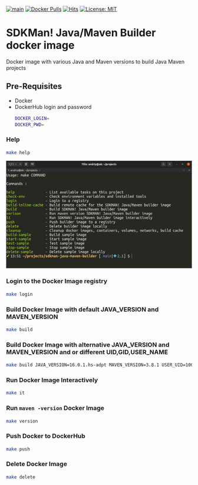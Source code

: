 [![main](https://github.com/AndriyKalashnykov/sdkman-java-maven-builder/actions/workflows/main.yml/badge.svg)](https://github.com/AndriyKalashnykov/sdkman-java-maven-builder/actions/workflows/main.yml)
[![Docker Pulls](https://img.shields.io/docker/pulls/andriykalashnykov/sdkman.svg)](https://hub.docker.com/r/andriykalashnykov/sdkman/)
[![Hits](https://hits.seeyoufarm.com/api/count/incr/badge.svg?url=https%3A%2F%2Fgithub.com%2FAndriyKalashnykov%2Fsdkman-java-maven-builder&count_bg=%2333CD56&title_bg=%23555555&icon=&icon_color=%23E7E7E7&title=hits&edge_flat=false)](https://hits.seeyoufarm.com)
[![License: MIT](https://img.shields.io/badge/License-MIT-yellow.svg)](https://opensource.org/licenses/MIT)
# SDKMan! Java/Maven Builder docker image

Docker image with various Java and Maven versions to build Java Maven projects

## Pre-Requisites

* Docker
* DockerHub login and password
    ```bash
    DOCKER_LOGIN= 
    DOCKER_PWD=
    ```

### Help

```bash
make help
```

![make-help](./images/help.png)

### Login to the Docker Image registry

```bash
make login
```

### Build Docker Image with default JAVA_VERSION and MAVEN_VERSION

```bash
make build
```

### Build Docker Image with alternative JAVA_VERSION and MAVEN_VERSION and or different UID,GID,USER_NAME

```bash
make build JAVA_VERSION=16.0.1.hs-adpt MAVEN_VERSION=3.8.1 USER_UID=1000 USER_GID=1000 USER_NAME=user
```

### Run Docker Image Interactively

```bash
make it
```

### Run `maven -version` Docker Image

```bash
make version
```

### Push Docker to DockerHub

```bash
make push
```

### Delete Docker Image

```bash
make delete
```
